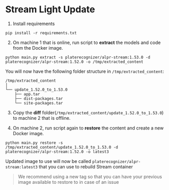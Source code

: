 # Stream Light Update
1. Install requirements
```shell
pip install -r requirements.txt
```
2. On machine 1 that is online, run script to **extract** the models and code from the Docker image.
```shell
python main.py extract -s platerecognizer/alpr-stream:1.53.0 -d platerecognizer/alpr-stream:1.52.0 -o /tmp/extracted_content
```
You will now have the following folder structure in `/tmp/extracted_content`:
```shell
/tmp/extracted_content
│
└── update_1.52.0_to_1.53.0
    ├── app.tar
    ├── dist-packages.tar
    └── site-packages.tar
```
3. Copy the **diff** folder(`/tmp/extracted_content/update_1.52.0_to_1.53.0`) to machine 2 that is offline.

4. On machine 2, run script again to **restore** the content and create a new Docker image.
```shell
python main.py restore -s /tmp/extracted_content/update_1.52.0_to_1.53.0 -d platerecognizer/alpr-stream:1.52.0 -o latest3
```
Updated image to use will now be called `platerecognizer/alpr-stream:latest3` that you can use to rebuild Stream container
> We recommend using a new tag so that you can have your previous image available to restore to in case of an issue
